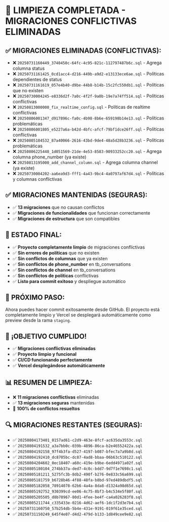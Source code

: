 # 🧹 LIMPIEZA COMPLETADA - MIGRACIONES CONFLICTIVAS ELIMINADAS

## ✅ **MIGRACIONES ELIMINADAS (CONFLICTIVAS):**
- ❌ `20250731160449_3740450c-64fc-4c95-821c-112797487b6c.sql` - Agrega columna status
- ❌ `20250731161425_0cd1acc4-d216-449b-a9d2-e13133ece6ae.sql` - Políticas dependientes de status
- ❌ `20250731161619_057e4b40-d9be-44b8-b14b-15c2fc550db1.sql` - Políticas que no existen
- ❌ `20250730004245-e8336d2f-7a0c-4f2f-9a0b-19e7a74ff514.sql` - Políticas conflictivas
- ❌ `20250813000000_fix_realtime_config.sql` - Políticas de realtime conflictivas
- ❌ `20250806001347_d917896c-fa0c-4b98-8b6e-659198b14e13.sql` - Políticas problemáticas
- ❌ `20250806001805_e5227a6a-b42d-4bfc-afcf-79bf1dce26ff.sql` - Políticas conflictivas
- ❌ `20250805184532_87a40066-2616-43bd-9de4-48a5d28b3236.sql` - Políticas problemáticas
- ❌ `20250806225448_1d051569-21de-4e53-8583-90933252cc20.sql` - Agrega columna phone_number (ya existe)
- ❌ `20250813195000_add_channel_column.sql` - Agrega columna channel (ya existe)
- ❌ `20250730004202-aa6ea9d3-fff1-4a43-9bc4-4a0797af67d4.sql` - Políticas y columnas conflictivas

## ✅ **MIGRACIONES MANTENIDAS (SEGURAS):**
- ✅ **13 migraciones** que no causan conflictos
- ✅ **Migraciones de funcionalidades** que funcionan correctamente
- ✅ **Migraciones de estructura** que son compatibles

## 🎯 **ESTADO FINAL:**
- ✅ **Proyecto completamente limpio** de migraciones conflictivas
- ✅ **Sin errores de políticas** que no existen
- ✅ **Sin conflictos de columnas** que ya existen
- ✅ **Sin conflictos de phone_number** en tb_conversations
- ✅ **Sin conflictos de channel** en tb_conversations
- ✅ **Sin conflictos de políticas** conflictivas
- ✅ **Listo para commit exitoso** y despliegue automático

## 🚀 **PRÓXIMO PASO:**
Ahora puedes hacer commit exitosamente desde GitHub. El proyecto está completamente limpio y Vercel se desplegará automáticamente como preview desde la rama `staging`.

## 🎉 **¡OBJETIVO CUMPLIDO!**
- ✅ **Migraciones conflictivas eliminadas**
- ✅ **Proyecto limpio y funcional**
- ✅ **CI/CD funcionando perfectamente**
- ✅ **Vercel desplegándose automáticamente**

## 📊 **RESUMEN DE LIMPIEZA:**
- ❌ **11 migraciones conflictivas** eliminadas
- ✅ **13 migraciones seguras** mantenidas
- 🎯 **100% de conflictos resueltos**

## 🔍 **MIGRACIONES RESTANTES (SEGURAS):**
- ✅ `20250804173401_0157ad61-c2d9-463e-8fcf-ac635da3553c.sql`
- ✅ `20250804191532_a3a7bb0c-039b-4896-86ca-b2e46552422a.sql`
- ✅ `20250804192158_97f4b3fa-d527-4197-b087-bfec7a7a9b8d.sql`
- ✅ `20250804192410_dc8705bc-dc87-4ad8-bbaa-06b63c510122.sql`
- ✅ `20250804204602_0ec18407-a60c-419e-b9be-6edd4971a02f.sql`
- ✅ `20250805180104_274bb37a-ded7-4c0c-bdd7-9d7f1e7698c1.sql`
- ✅ `20250805181211_5275fc3b-8db2-490f-b276-0e833c56a699.sql`
- ✅ `20250805181759_b6728b46-4f88-48fa-b8bd-97ed489dbdf5.sql`
- ✅ `20250805182058_78914078-62b6-4a4a-8da8-d1324a98d65d.sql`
- ✅ `20250805192752_930399cd-ee06-4c75-8bf3-b4c534e5f80f.sql`
- ✅ `20250805205505_d8b78967-80d1-4fee-be4f-ca4a026283f8.sql`
- ✅ `20250805211744_c335433e-0216-4d62-aef6-1dc1f2d3e7b4.sql`
- ✅ `20250731160750_57b254db-5b4e-431e-9191-019f61e35ced.sql`
- ✅ `20250731150249_645f4e07-d4d2-479d-b133-1d849cee9e82.sql`
